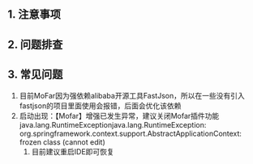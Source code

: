 

## 1. 注意事项





##  2. 问题排查





## 3. 常见问题

1. 目前MoFar因为强依赖alibaba开源工具FastJson，所以在一些没有引入fastjson的项目里面使用会报错，后面会优化该依赖
1. 启动出现：【Mofar】增强已发生异常，建议关闭Mofar插件功能java.lang.RuntimeExceptionjava.lang.RuntimeException: org.springframework.context.support.AbstractApplicationContext: frozen class (cannot edit)
   1. 目前建议重启IDE即可恢复
